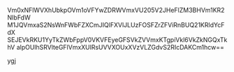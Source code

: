 Vm0xNFlWVXhUbkpOVm1oVFYwZDRWVmxVU205V2JHeFlZM3BHVm1KR2NIbFdW
M1JQVmxaS2NsWnFWbFZXCmJIQlFXVlJLUzFOSFZrZFViRnBUQ21KRldYcFdX
SEJEVkRKU1YyTkZWbFppV0VKVFEyeGFSVkZVVmxKTgpiVkl6VkZkNGQxTkhV
alpOUlhSRVlteGFlVmxXUlRsUVVXOUxXVzVLZGdvS2RIcDAKCm1hcw==

ygj